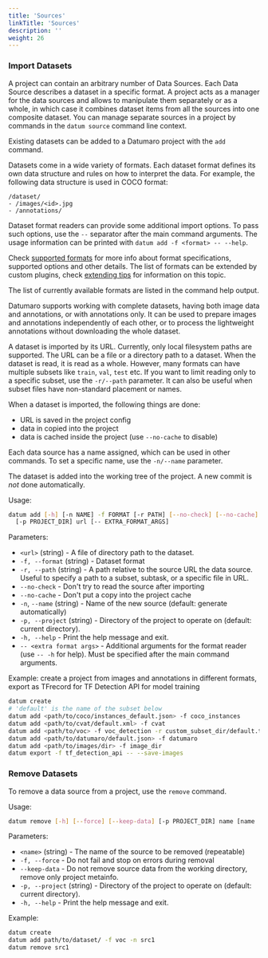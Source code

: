 ```yaml
---
title: 'Sources'
linkTitle: 'Sources'
description: ''
weight: 26
---
```


### Import Datasets <a id="source-add"></a>

A project can contain an arbitrary number of Data Sources. Each Data Source
describes a dataset in a specific format. A project acts as a manager for
the data sources and allows to manipulate them separately or as a whole, in
which case it combines dataset items from all the sources into one composite
dataset. You can manage separate sources in a project by commands in
the `datum source` command line context.

Existing datasets can be added to a Datumaro project with the `add` command.

Datasets come in a wide variety of formats. Each dataset
format defines its own data structure and rules on how to
interpret the data. For example, the following data structure
is used in COCO format:
<!--lint disable fenced-code-flag-->
```
/dataset/
- /images/<id>.jpg
- /annotations/
```
<!--lint enable fenced-code-flag-->

Dataset format readers can provide some additional import options. To pass
such options, use the `--` separator after the main command arguments.
The usage information can be printed with `datum add -f <format> -- --help`.

Check [supported formats](/docs/user-manual/supported_formats) for more info
about format specifications, supported options and other details.
The list of formats can be extended by custom plugins, check [extending tips](/docs/user-manual/extending)
for information on this topic.

The list of currently available formats are listed in the command help output.

Datumaro supports working with complete datasets, having both image data and
annotations, or with annotations only. It can be used to prepare
images and annotations independently of each other, or to process the
lightweight annotations without downloading the whole dataset.

A dataset is imported by its URL. Currently, only local filesystem
paths are supported. The URL can be a file or a directory path
to a dataset. When the dataset is read, it is read as a whole.
However, many formats can have multiple subsets like `train`, `val`, `test`
etc. If you want to limit reading only to a specific subset, use
the `-r/--path` parameter. It can also be useful when subset files have
non-standard placement or names.

When a dataset is imported, the following things are done:
- URL is saved in the project config
- data in copied into the project
- data is cached inside the project (use `--no-cache` to disable)

Each data source has a name assigned, which can be used in other commands. To
set a specific name, use the `-n/--name` parameter.

The dataset is added into the working tree of the project. A new commit
is _not_ done automatically.

Usage:

``` bash
datum add [-h] [-n NAME] -f FORMAT [-r PATH] [--no-check] [--no-cache]
  [-p PROJECT_DIR] url [-- EXTRA_FORMAT_ARGS]
```

Parameters:
- `<url>` (string) - A file of directory path to the dataset.
- `-f, --format` (string) - Dataset format
- `-r, --path` (string) - A path relative to the source URL the data source.
  Useful to specify a path to a subset, subtask, or a specific file in URL.
- `--no-check` - Don't try to read the source after importing
- `--no-cache` - Don't put a copy into the project cache
- `-n`, `--name` (string) - Name of the new source (default: generate
  automatically)
- `-p, --project` (string) - Directory of the project to operate on
  (default: current directory).
- `-h, --help` - Print the help message and exit.
- `-- <extra format args>` - Additional arguments for the format reader
  (use `-- -h` for help). Must be specified after the main command arguments.

Example: create a project from images and annotations in different formats,
export as TFrecord for TF Detection API for model training

``` bash
datum create
# 'default' is the name of the subset below
datum add <path/to/coco/instances_default.json> -f coco_instances
datum add <path/to/cvat/default.xml> -f cvat
datum add <path/to/voc> -f voc_detection -r custom_subset_dir/default.txt
datum add <path/to/datumaro/default.json> -f datumaro
datum add <path/to/images/dir> -f image_dir
datum export -f tf_detection_api -- --save-images
```

### Remove Datasets <a id="source-remove"></a>

To remove a data source from a project, use the `remove` command.

Usage:

``` bash
datum remove [-h] [--force] [--keep-data] [-p PROJECT_DIR] name [name ...]
```

Parameters:
- `<name>` (string) - The name of the source to be removed (repeatable)
- `-f, --force` - Do not fail and stop on errors during removal
- `--keep-data` - Do not remove source data from the working directory, remove
  only project metainfo.
- `-p, --project` (string) - Directory of the project to operate on
  (default: current directory).
- `-h, --help` - Print the help message and exit.

Example:

``` bash
datum create
datum add path/to/dataset/ -f voc -n src1
datum remove src1
```
